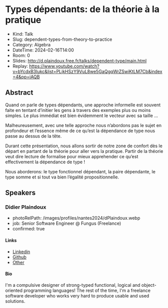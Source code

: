 # Types dépendants: de la théorie à la pratique

- Kind: Talk
- Slug: dependent-types-from-theory-to-practice
- Category: Algebra
- DateTime: 2024-02-16T14:00
- Room: 0
- Slides: http://d.plaindoux.free.fr/talks/dependent-type/main.html
- Replay: https://www.youtube.com/watch?v=bYcdxB3Iukc&list=PLjkHSzY9VuL8we5GaQgqWrZSwiKtLM7Cb&index=4&pp=iAQB

## Abstract

Quand on parle de types dépendants, une approche informelle est souvent faite en tentant d’initier les gens à travers des exemples plus ou moins simples. Le plus immédiat est bien évidemment le vecteur avec sa taille …

Malheureusement, avec une telle approche nous n’abordons pas le sujet en profondeur et l’essence même de ce qu’est la dépendance de type nous passe au dessus de la tête.

Durant cette présentation, nous allons sortir de notre zone de confort dès le départ en partant de la théorie pour aller vers la pratique. Partir de la théorie veut dire lecture de formalise pour mieux apprehender ce qu’est effectivement la dépendance de type !

Nous aborderons: le type fonctionnel dépendant, la paire dépendante, le type somme et si tout va bien l’égalité propositionnelle.

## Speakers

### Didier Plaindoux

- photoRelPath: /images/profiles/nantes2024/dPlaindoux.webp
- job: Senior Software Engineer @ Fungus (Freelance)
- confirmed: true

#### Links

- [Linkedin](https://www.linkedin.com/in/didier-plaindoux-912b3517)
- [Github](https://github.com/d-plaindoux)
- [Other](http://d.plaindoux.free.fr)

#### Bio

I'm a compulsive designer of strong-typed functional, logical and object-oriented programming languages! The rest of the time, I'm a freelance software developer who works very hard to produce usable and used solutions.
